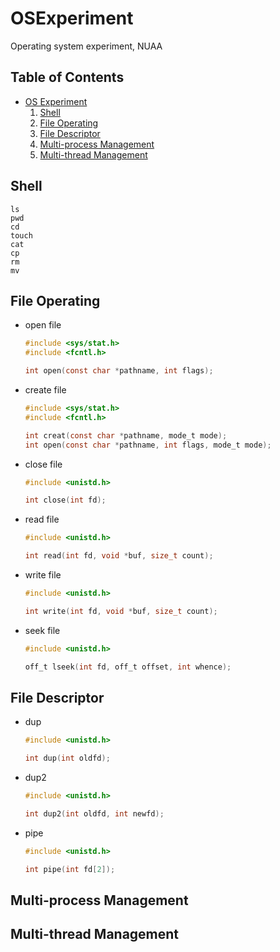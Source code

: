 # OSExperiment

Operating system experiment, NUAA

## Table of Contents

- [OS Experiment](#osexperiment)
    1. [Shell](#shell)
    1. [File Operating](#file-operating)
    1. [File Descriptor](#file-descriptor)
    1. [Multi-process Management](#multi-process-management)
    1. [Multi-thread Management](#multi-thread-management)

## Shell

```shell
ls
pwd
cd
touch
cat
cp
rm
mv
```

## File Operating

- open file
    ```c
    #include <sys/stat.h>
    #include <fcntl.h>

    int open(const char *pathname, int flags);
    ```
- create file
    ```c
    #include <sys/stat.h>
    #include <fcntl.h>

    int creat(const char *pathname, mode_t mode);
    int open(const char *pathname, int flags, mode_t mode);
    ```
- close file
    ```c
    #include <unistd.h>

    int close(int fd);  
    ```
- read file
    ```c
    #include <unistd.h>

    int read(int fd, void *buf, size_t count);
    ```
- write file
    ```c
    #include <unistd.h>

    int write(int fd, void *buf, size_t count);
    ```
- seek file
    ```c
    #include <unistd.h>

    off_t lseek(int fd, off_t offset, int whence);
    ```

## File Descriptor

- dup
    ```c
    #include <unistd.h>

    int dup(int oldfd);
    ```
- dup2
    ```c
    #include <unistd.h>

    int dup2(int oldfd, int newfd);
    ```
- pipe
    ```c
    #include <unistd.h>

    int pipe(int fd[2]);
    ```

## Multi-process Management

## Multi-thread Management